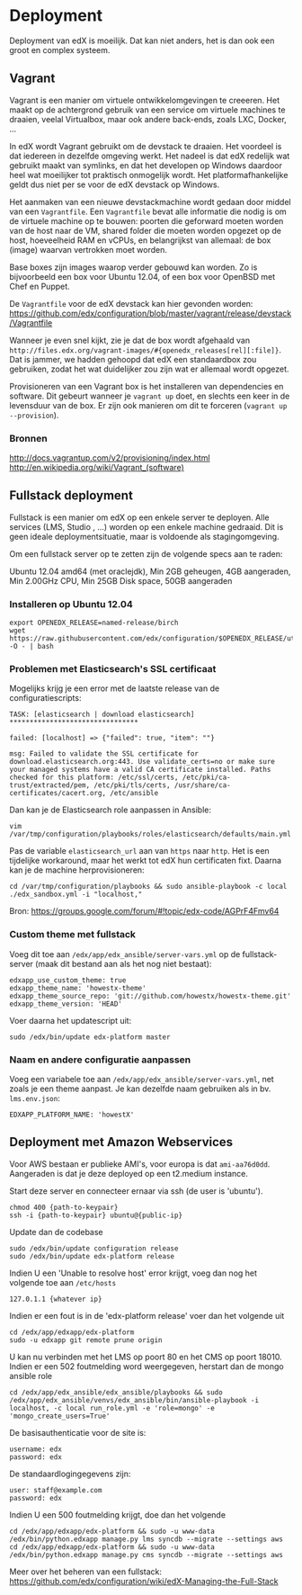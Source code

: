 # Deployment

Deployment van edX is moeilijk. Dat kan niet anders, het is dan ook een groot en complex systeem.

## Vagrant

Vagrant is een manier om virtuele ontwikkelomgevingen te creeeren. Het maakt op de achtergrond gebruik van een service om virtuele machines te draaien, veelal Virtualbox, maar ook andere back-ends, zoals LXC, Docker, ...

In edX wordt Vagrant gebruikt om de devstack te draaien. Het voordeel is dat iedereen in dezelfde omgeving werkt. Het nadeel is dat edX redelijk wat gebruikt maakt van symlinks, en dat het developen op Windows daardoor heel wat moeilijker tot praktisch onmogelijk wordt. Het platformafhankelijke geldt dus niet per se voor de edX devstack op Windows.

Het aanmaken van een nieuwe devstackmachine wordt gedaan door middel van een `Vagrantfile`. Een `Vagrantfile` bevat alle informatie die nodig is om de virtuele machine op te bouwen: poorten die geforward moeten worden van de host naar de VM, shared folder die moeten worden opgezet op de host, hoeveelheid RAM en vCPUs, en belangrijkst van allemaal: de box (image) waarvan vertrokken moet worden.

Base boxes zijn images waarop verder gebouwd kan worden. Zo is bijvoorbeeld een box voor Ubuntu 12.04, of een box voor OpenBSD met Chef en Puppet.

De `Vagrantfile` voor de edX devstack kan hier gevonden worden: https://github.com/edx/configuration/blob/master/vagrant/release/devstack/Vagrantfile

Wanneer je even snel kijkt, zie je dat de box wordt afgehaald van `http://files.edx.org/vagrant-images/#{openedx_releases[rel][:file]}`. Dat is jammer, we hadden gehoopd dat edX een standaardbox zou gebruiken, zodat het wat duidelijker zou zijn wat er allemaal wordt opgezet.

Provisioneren van een Vagrant box is het installeren van dependencies en software. Dit gebeurt wanneer je `vagrant up` doet, en slechts een keer in de levensduur van de box. Er zijn ook manieren om dit te forceren (`vagrant up --provision`).

### Bronnen

http://docs.vagrantup.com/v2/provisioning/index.html
http://en.wikipedia.org/wiki/Vagrant_(software)

## Fullstack deployment

Fullstack is een manier om edX op een enkele server te deployen. Alle services (LMS, Studio
, ...) worden op een enkele machine gedraaid. Dit is geen ideale deploymentsituatie, maar is voldoende als stagingomgeving.

Om een fullstack server op te zetten zijn de volgende specs aan te raden:

Ubuntu 12.04 amd64 (met oraclejdk),
Min 2GB geheugen, 4GB aangeraden,
Min 2.00GHz CPU,
Min 25GB Disk space, 50GB aangeraden

### Installeren op Ubuntu 12.04

    export OPENEDX_RELEASE=named-release/birch
    wget https://raw.githubusercontent.com/edx/configuration/$OPENEDX_RELEASE/util/install/vagrant.sh -O - | bash

### Problemen met Elasticsearch's SSL certificaat

Mogelijks krijg je een error met de laatste release van de configuratiescripts:

    TASK: [elasticsearch | download elasticsearch] ********************************
    
    failed: [localhost] => {"failed": true, "item": ""}
    
    msg: Failed to validate the SSL certificate for download.elasticsearch.org:443. Use validate_certs=no or make sure your managed systems have a valid CA certificate installed. Paths checked for this platform: /etc/ssl/certs, /etc/pki/ca-trust/extracted/pem, /etc/pki/tls/certs, /usr/share/ca-certificates/cacert.org, /etc/ansible

Dan kan je de Elasticsearch role aanpassen in Ansible:

    vim /var/tmp/configuration/playbooks/roles/elasticsearch/defaults/main.yml

Pas de variable `elasticsearch_url` aan van `https` naar `http`. Het is een tijdelijke workaround, maar het werkt tot edX hun certificaten fixt. Daarna kan je de machine herprovisioneren:

    cd /var/tmp/configuration/playbooks && sudo ansible-playbook -c local ./edx_sandbox.yml -i "localhost,"

Bron: https://groups.google.com/forum/#!topic/edx-code/AGPrF4Fmv64

### Custom theme met fullstack

Voeg dit toe aan `/edx/app/edx_ansible/server-vars.yml` op de fullstack-server (maak dit bestand aan als het nog niet bestaat):

    edxapp_use_custom_theme: true
    edxapp_theme_name: 'howestx-theme'
    edxapp_theme_source_repo: 'git://github.com/howestx/howestx-theme.git'
    edxapp_theme_version: 'HEAD'

Voer daarna het updatescript uit:

    sudo /edx/bin/update edx-platform master

### Naam en andere configuratie aanpassen

Voeg een variabele toe aan `/edx/app/edx_ansible/server-vars.yml`, net zoals je een theme aanpast. Je kan dezelfde naam gebruiken als in bv. `lms.env.json`:

    EDXAPP_PLATFORM_NAME: 'howestX'

## Deployment met Amazon Webservices

Voor AWS bestaan er publieke AMI's, voor europa is dat `ami-aa76d0dd`. Aangeraden is dat je deze deployed op een t2.medium instance.

Start deze server en connecteer ernaar via ssh (de user is 'ubuntu').

    chmod 400 {path-to-keypair}
    ssh -i {path-to-keypair} ubuntu@{public-ip}

Update dan de codebase

    sudo /edx/bin/update configuration release
    sudo /edx/bin/update edx-platform release

Indien U een 'Unable to resolve host' error krijgt, voeg dan nog het volgende toe aan `/etc/hosts`

    127.0.1.1 {whatever ip}
    
Indien er een fout is in de 'edx-platform release' voer dan het volgende uit

    cd /edx/app/edxapp/edx-platform
    sudo -u edxapp git remote prune origin
    
U kan nu verbinden met het LMS op poort 80 en het CMS op poort 18010. Indien er een 502 foutmelding word weergegeven, herstart dan de mongo ansible role

    cd /edx/app/edx_ansible/edx_ansible/playbooks && sudo /edx/app/edx_ansible/venvs/edx_ansible/bin/ansible-playbook -i localhost, -c local run_role.yml -e 'role=mongo' -e 'mongo_create_users=True'

De basisauthenticatie voor de site is:

    username: edx
    password: edx

De standaardlogingegevens zijn:

    user: staff@example.com
    password: edx
    
Indien U een 500 foutmelding krijgt, doe dan het volgende

    cd /edx/app/edxapp/edx-platform && sudo -u www-data /edx/bin/python.edxapp manage.py lms syncdb --migrate --settings aws
    cd /edx/app/edxapp/edx-platform && sudo -u www-data /edx/bin/python.edxapp manage.py cms syncdb --migrate --settings aws
    
Meer over het beheren van een fullstack:
https://github.com/edx/configuration/wiki/edX-Managing-the-Full-Stack
